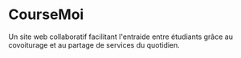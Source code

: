 # CourseMoi
Un site web collaboratif facilitant l'entraide entre étudiants grâce au covoiturage et au partage de services du quotidien.
